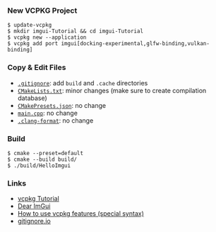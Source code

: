 ### New VCPKG Project

```shell
$ update-vcpkg
$ mkdir imgui-Tutorial && cd imgui-Tutorial
$ vcpkg new --application
$ vcpkg add port imgui[docking-experimental,glfw-binding,vulkan-binding]
```

### Copy & Edit Files

- [`.gitignore`](https://www.toptal.com/developers/gitignore): add `build` and `.cache` directories
- [`CMakeLists.txt`](https://github.com/mkohlhaas/vcpkg-Tutorial/blob/main/helloworld/CMakeLists.txt): minor changes (make sure to create compilation database)
- [`CMakePresets.json`](https://github.com/mkohlhaas/vcpkg-Tutorial/blob/main/helloworld/CMakePresets.json): no change
- [`main.cpp`](https://github.com/ocornut/imgui/blob/master/examples/example_glfw_vulkan/main.cpp): no change
- [`.clang-format`](https://github.com/mkohlhaas/Template-Metaprogramming-with-CPP/blob/main/.clang-format): no change

### Build

```shell
$ cmake --preset=default
$ cmake --build build/
$ ./build/HelloImgui
```

### Links

- [vcpkg Tutorial](https://github.com/mkohlhaas/vcpkg-Tutorial)
- [Dear ImGui](https://github.com/ocornut/imgui)
- [How to use vcpkg features (special syntax)](https://learn.microsoft.com/en-us/vcpkg/concepts/default-features#default-features-interactions)
- [gitignore.io](https://www.toptal.com/developers/gitignore)
